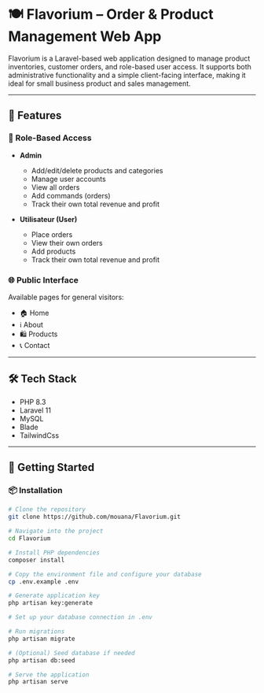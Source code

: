# 🍽️ Flavorium – Order & Product Management Web App

Flavorium is a Laravel-based web application designed to manage product inventories, customer orders, and role-based user access. It supports both administrative functionality and a simple client-facing interface, making it ideal for small business product and sales management.

---

## 🌟 Features

### 🔐 Role-Based Access

- **Admin**
  - Add/edit/delete products and categories
  - Manage user accounts
  - View all orders
  - Add commands (orders)
  - Track their own total revenue and profit

- **Utilisateur (User)**
  - Place orders
  - View their own orders
  - Add products
  - Track their own total revenue and profit

### 🌐 Public Interface

Available pages for general visitors:

- 🏠 Home  
- ℹ️ About  
- 🛍️ Products  
- 📞 Contact  

---

## 🛠️ Tech Stack

- PHP 8.3
- Laravel 11
- MySQL
- Blade 
- TailwindCss

---

## 🚀 Getting Started

### 📦 Installation

```bash
# Clone the repository
git clone https://github.com/mouana/Flavorium.git

# Navigate into the project
cd Flavorium

# Install PHP dependencies
composer install

# Copy the environment file and configure your database
cp .env.example .env

# Generate application key
php artisan key:generate

# Set up your database connection in .env

# Run migrations
php artisan migrate

# (Optional) Seed database if needed
php artisan db:seed

# Serve the application
php artisan serve
